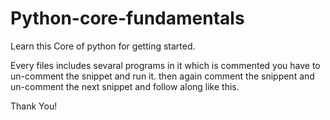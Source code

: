 # Python-core-fundamentals
Learn this Core of python for getting started.

Every files includes sevaral programs in it which is commented you have to un-comment the snippet and run it.
then again comment the snippent and un-comment the next snippet and follow along like this.

Thank You!
